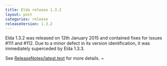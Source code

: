 ```yaml
---
title: Elda release 1.3.2
layout: post
categories: release
releaseVersion: 1.3.2
---
```


Elda 1.3.2 was released on 12th January 2015 and contained
fixes for issues #111 and #112. Due to a minor defect in
its version identification, it was immediately superceded
by Elda 1.3.3.


See
[ReleaseNotes/latest.text](http://epimorphics.github.io/elda/ReleaseNotes/latest.text) for more details.
~     

